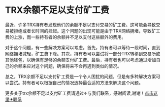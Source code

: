 # TRX余额不足以支付矿工费

最近，许多TRX持有者发现他们的余额不足以支付交易的矿工费。这可能会导致交易被拒绝或者长时间的挂起。这个问题的出现可能是由于TRX网络拥堵，导致矿工费的上涨，而一些持有者的余额并不足以支付这些额外的费用。

对于这个问题，有一些解决方案可以考虑。首先，持有者可以等待一段时间，直到网络拥堵减轻，矿工费下降。其次，持有者可以尝试将一部分TRX转移到交易所或其他钱包，以确保有足够的余额支付矿工费。最后，持有者也可以考虑通过增加自己的余额来应对这个问题，确保将来不会再遇到类似的情况。

总之，TRX余额不足以支付矿工费是一个令人困扰的问题，但是有多种解决方案可以尝试。持有者可以根据自己的情况选择最合适的方法来解决这个问题。

更多关于trx余额不足以支付矿工费请通过✈与我们联系，感谢阅读,谢谢！[点击这里✈联系](https://t.me/trxduihuandaqun)